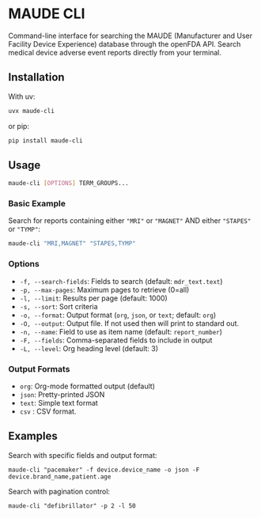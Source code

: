 # MAUDE CLI

Command-line interface for searching the MAUDE (Manufacturer and User Facility Device Experience) database through the openFDA API. Search medical device adverse event reports directly from your terminal.


## Installation

With uv:

```sh
uvx maude-cli
```

or pip:

```sh
pip install maude-cli
```

## Usage

```sh
maude-cli [OPTIONS] TERM_GROUPS...
```

### Basic Example

Search for reports containing either `"MRI"` or `"MAGNET"` AND either `"STAPES"` or `"TYMP"`:

```sh
maude-cli "MRI,MAGNET" "STAPES,TYMP"
```

### Options

-   `-f, --search-fields`: Fields to search (default: `mdr_text.text`)
-   `-p, --max-pages`: Maximum pages to retrieve (0=all)
-   `-l, --limit`: Results per page (default: 1000)
-   `-s, --sort`: Sort criteria
-   `-o, --format`: Output format (`org`, `json`, or `text`; default: `org`)
-   `-O, --output`: Output file. If not used then will print to standard out.
-   `-n, --name`: Field to use as item name (default: `report_number`)
-   `-F, --fields`: Comma-separated fields to include in output
-   `-L, --level`: Org heading level (default: 3)


### Output Formats

-   `org`: Org-mode formatted output (default)
-   `json`: Pretty-printed JSON
-   `text`: Simple text format
-   `csv` : CSV format.



## Examples

Search with specific fields and output format:

```
maude-cli "pacemaker" -f device.device_name -o json -F device.brand_name,patient.age
```

Search with pagination control:

```
maude-cli "defibrillator" -p 2 -l 50
```

